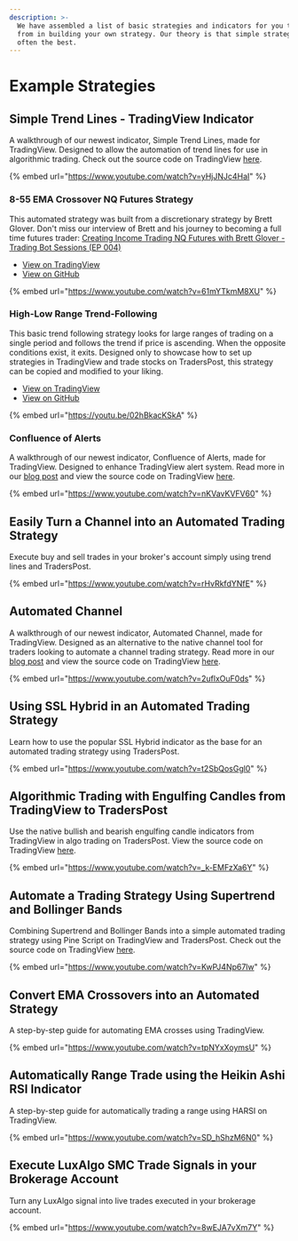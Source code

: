 ```yaml
---
description: >-
  We have assembled a list of basic strategies and indicators for you to draw
  from in building your own strategy. Our theory is that simple strategies are
  often the best.
---
```


# Example Strategies

## Simple Trend Lines - TradingView Indicator

A walkthrough of our newest indicator, Simple Trend Lines, made for TradingView. Designed to allow the automation of trend lines for use in algorithmic trading. Check out the source code on TradingView [here](https://www.tradingview.com/script/ny3RIRSs-TradersPost-Simple-Trend-Lines/).

{% embed url="https://www.youtube.com/watch?v=yHjJNJc4HaI" %}

### 8-55 EMA Crossover NQ Futures Strategy

This automated strategy was built from a discretionary strategy by Brett Glover. Don't miss our interview of Brett and his journey to becoming a full time futures trader: [Creating Income Trading NQ Futures with Brett Glover - Trading Bot Sessions (EP 004)](https://www.youtube.com/watch?v=514gnyuO1TM)

* [View on TradingView](https://www.tradingview.com/script/tubAmq4X-8-55-EMA-Crossover-NQ-Futures-Strategy/)
* [View on GitHub](https://github.com/TradersPost/pinescript/blob/master/strategies/8-55-EMA-Crossover-NQ-Futures-Strategy.pinescript)

{% embed url="https://www.youtube.com/watch?v=61mYTkmM8XU" %}

### High-Low Range Trend-Following

This basic trend following strategy looks for large ranges of trading on a single period and follows the trend if price is ascending. When the opposite conditions exist, it exits. Designed only to showcase how to set up strategies in TradingView and trade stocks on TradersPost, this strategy can be copied and modified to your liking.

* [View on TradingView](https://www.tradingview.com/script/ouTuH5zc-TradersPost-High-Low-Range-Strategy/)
* [View on GitHub](https://github.com/TradersPost/pinescript/blob/master/strategies/HighLowRangeTrendFollowing.pinescript)

{% embed url="https://youtu.be/02hBkacKSkA" %}

### Confluence of Alerts

A walkthrough of our newest indicator, Confluence of Alerts, made for TradingView. Designed to enhance TradingView alert system. Read more in our [blog post](https://blog.traderspost.io/article/new-indicator-confluence-of-alerts) and view the source code on TradingView [here](https://www.tradingview.com/script/bVt6wNeG-TradersPost-Confluence-of-Alerts/).

{% embed url="https://www.youtube.com/watch?v=nKVavKVFV60" %}

## Easily Turn a Channel into an Automated Trading Strategy

Execute buy and sell trades in your broker's account simply using trend lines and TradersPost.

{% embed url="https://www.youtube.com/watch?v=rHvRkfdYNfE" %}

## Automated Channel

A walkthrough of our newest indicator, Automated Channel, made for TradingView. Designed as an alternative to the native channel tool for traders looking to automate a channel trading strategy. Read more in our [blog post](https://blog.traderspost.io/article/new-indicator-automated-channel) and view the source code on TradingView [here](https://www.tradingview.com/script/vMJPxHfn-TradersPost-Automated-Channel/).

{% embed url="https://www.youtube.com/watch?v=2uflxOuF0ds" %}

## Using SSL Hybrid in an Automated Trading Strategy

Learn how to use the popular SSL Hybrid indicator as the base for an automated trading strategy using TradersPost.

{% embed url="https://www.youtube.com/watch?v=t2SbQosGgl0" %}

## Algorithmic Trading with Engulfing Candles from TradingView to TradersPost

Use the native bullish and bearish engulfing candle indicators from TradingView in algo trading on TradersPost. View the source code on TradingView [here](https://www.tradingview.com/script/DkXZdTPO-My-Super-Bollinger/).

{% embed url="https://www.youtube.com/watch?v=_k-EMFzXa6Y" %}

## Automate a Trading Strategy Using Supertrend and Bollinger Bands

Combining Supertrend and Bollinger Bands into a simple automated trading strategy using Pine Script on TradingView and TradersPost. Check out the source code on TradingView [here](https://www.tradingview.com/script/DkXZdTPO-My-Super-Bollinger/).

{% embed url="https://www.youtube.com/watch?v=KwPJ4Np67lw" %}

## Convert EMA Crossovers into an Automated Strategy

A step-by-step guide for automating EMA crosses using TradingView.

{% embed url="https://www.youtube.com/watch?v=tpNYxXoymsU" %}

## Automatically Range Trade using the Heikin Ashi RSI Indicator

A step-by-step guide for automatically trading a range using HARSI on TradingView.

{% embed url="https://www.youtube.com/watch?v=SD_hShzM6N0" %}

## Execute LuxAlgo SMC Trade Signals in your Brokerage Account

Turn any LuxAlgo signal into live trades executed in your brokerage account.

{% embed url="https://www.youtube.com/watch?v=8wEJA7vXm7Y" %}

